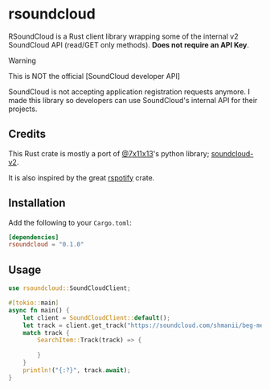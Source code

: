 # rsoundcloud

RSoundCloud is a Rust client library wrapping some of the internal v2 SoundCloud API (read/GET only methods). **Does not require an API Key**.

> [!WARNING]
> This is NOT the official [SoundCloud developer API]
>
> SoundCloud is not accepting application registration requests anymore. I made this library so developers can use SoundCloud's internal API for their projects.

## Credits

This Rust crate is mostly a port of [@7x11x13](https://github.com/7x11x13)'s python library; [soundcloud-v2](https://github.com/7x11x13/soundcloud.py).

It is also inspired by the great [rspotify](https://github.com/ramsayleung/rspotify) crate.

## Installation

Add the following to your `Cargo.toml`:

```toml
[dependencies]
rsoundcloud = "0.1.0"
```

## Usage

```rust
use rsoundcloud::SoundCloudClient;

#[tokio::main]
async fn main() {
    let client = SoundCloudClient::default();
    let track = client.get_track("https://soundcloud.com/shmanii/beg-me-to-come-over").unwrap();
    match track {
        SearchItem::Track(track) => {
            
        }
    }
    println!("{:?}", track.await);
}
```

